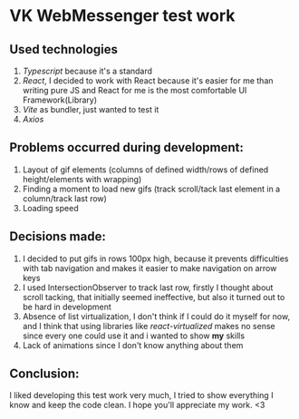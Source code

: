 # VK WebMessenger test work

## Used technologies

1. _Typescript_ because it's a standard
2. _React_, I decided to work with React because it's easier for me than writing pure JS and React for me is the most comfortable UI Framework(Library)
3. _Vite_ as bundler, just wanted to test it
4. _Axios_

## Problems occurred during development:

1. Layout of gif elements (columns of defined width/rows of defined height/elements with wrapping)
2. Finding a moment to load new gifs (track scroll/tack last element in a column/track last row)
3. Loading speed

## Decisions made:

1. I decided to put gifs in rows 100px high, because it prevents difficulties with tab navigation and makes it easier to make navigation on arrow keys
2. I used IntersectionObserver to track last row, firstly I thought about scroll tacking, that initially seemed ineffective, but also it turned out to be hard in development
3. Absence of list virtualization, I don't think if I could do it myself for now, and I think that using libraries like _react-virtualized_ makes no sense since every one could use it and i wanted to show **my** skills
4. Lack of animations since I don't know anything about them

## Conclusion:

I liked developing this test work very much, I tried to show everything I know and keep the code clean. I hope you'll appreciate my work. <3
